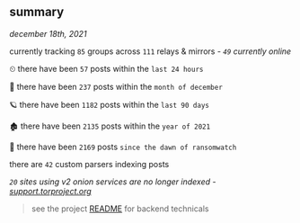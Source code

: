 
## summary
_december 18th, 2021_

currently tracking `85` groups across `111` relays & mirrors - _`49` currently online_

⏲ there have been `57` posts within the `last 24 hours`

🦈 there have been `237` posts within the `month of december`

🪐 there have been `1182` posts within the `last 90 days`

🏚 there have been `2135` posts within the `year of 2021`

🦕 there have been `2169` posts `since the dawn of ransomwatch`

there are `42` custom parsers indexing posts

_`20` sites using v2 onion services are no longer indexed - [support.torproject.org](https://support.torproject.org/onionservices/v2-deprecation/)_

> see the project [README](https://github.com/thetanz/ransomwatch#ransomwatch--) for backend technicals
